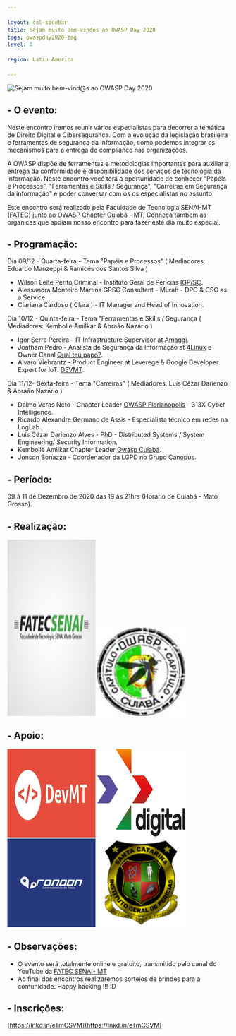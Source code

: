 ```yaml
---

layout: col-sidebar
title: Sejam muito bem-vindos ao OWASP Day 2020
tags: owaspday2020-tag
level: 0

region: Latin America

---
```

 
![Sejam muito bem-vind@s ao OWASP Day 2020](assets/images/logo.png)

## - O evento:  
Neste encontro iremos reunir vários especialistas para decorrer a temática de Direito Digital e Cibersegurança. 
Com a evolução da legislação brasileira e ferramentas de segurança da informação, como podemos integrar os mecanismos para a entrega de compliance nas organizações. 

A OWASP dispõe de ferramentas e metodologias importantes para auxiliar a entrega da conformidade e disponibilidade dos serviços de tecnologia da informação. Neste encontro você terá a oportunidade de conhecer "Papéis e Processos", "Ferramentas e Skills / Segurança", "Carreiras em Segurança da informação" e poder conversar com os os especialistas no assunto.

Este encontro será realizado pela Faculdade de Tecnologia SENAI-MT (FATEC) junto ao OWASP Chapter Cuiabá - MT, Conheça tambem as organicas que apoiam nosso encontro para fazer este dia muito especial. 


## - Programação:  

Dia 09/12 - Quarta-feira - Tema "Papéis e Processos" ( Mediadores: Eduardo Manzeppi & Ramicés dos Santos Silva )

- Wilson Leite Perito Criminal - Instituto Geral de Perícias [IGP/SC](https://www.igp.sc.gov.br). 
- Alessandra Monteiro Martins GPSC Consultant - Murah - DPO & CSO as a Service.
- Clariana Cardoso ( Clara ) -  IT Manager and Head of Innovation. 


Dia 10/12 - Quinta-feira - Tema "Ferramentas e Skills / Segurança ( Mediadores: Kembolle Amilkar & Abraão Nazário )

- Igor Serra Pereira - IT Infrastructure Supervisor at [Amaggi](https://www.amaggi.com.br).
- Joatham Pedro - Analista de Segurança da Informação at [4Linux](https://4linux.com.br) e Owner Canal [Qual teu papo?](https://www.youtube.com/c/QualTeuPapo).  
- Alvaro Viebrantz - Product Engineer at Leverege & Google Developer Expert for IoT. [DEVMT](https://github.com/devmatogrosso).

Dia 11/12- Sexta-feira - Tema "Carreiras" ( Mediadores: Luís Cézar Darienzo & Abraão Nazário )

- Dalmo Veras Neto - Chapter Leader [OWASP Florianópolis](https://owasp.org/www-chapter-florianopolis) - 313X Cyber Intelligence.
- Ricardo Alexandre Germano de Assis - Especialista técnico em redes na LogLab.
- Luís Cézar Darienzo Alves - PhD - Distributed Systems / System Engineering/ Security Information.
- Kembolle Amilkar  Chapter Leader [Owasp Cuiabá](https://owasp.org/www-chapter-cuiaba).
- Jonson Bonazza - Coordenador da LGPD no [Grupo Canopus](https://www.grupocanopus.com.br).


## - Período:   
09 á 11 de Dezembro de 2020 das 19 às 21hrs (Horário de Cuiabá - Mato Grosso).﻿

## - Realização: 
<img src="assets/images/fatec.png" height="400" width="200"> <img src="assets/images/owasp-cba.jpeg" height="200" width="200">

## - Apoio: 
<img src="assets/images/devmt.jpg" height="200" width="200"> <img src="assets/images/lume+.jpeg" height="200" width="200"> <img src="assets/images/rondon.png" height="200" width="200"> <img src="assets/images/igpsc.png" height="200" width="200"> 

## - Observações:
- O evento será totalmente online e gratuito, transmitido pelo canal do YouTube da [FATEC SENAI- MT](https://www.youtube.com/c/FatecSenaiMatoGrosso)
- Ao final dos encontros realizaremos sorteios de brindes para a comunidade. Happy hacking !!! :D  

## - Inscrições: 
[https://lnkd.in/eTmCSVM](https://lnkd.in/eTmCSVM)